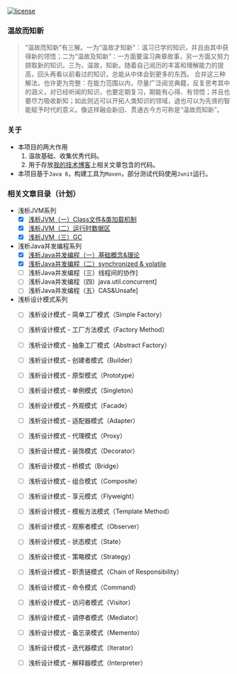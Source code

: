 [![license](https://img.shields.io/github/license/mashape/apistatus.svg)](https://opensource.org/licenses/mit-license.php)
### 温故而知新
> “温故而知新”有三解。一为“温故才知新”：温习已学的知识，并且由其中获得新的领悟；二为“温故及知新”：一方面要温习典章故事，另一方面又努力撷取新的知识。三为，温故，知新。随着自己阅历的丰富和理解能力的提高，回头再看以前看过的知识，总能从中体会到更多的东西。   合并这三种解法，也许更为完整：在能力范围以内，尽量广泛阅览典籍，反复思考其中的涵义，对已经听闻的知识，也要定期复习，期能有心得、有领悟；并且也要尽力吸收新知；如此则近可以开拓人类知识的领域，退也可以为先贤的智能赋予时代的意义。像这样融会新旧、贯通古今方可称是“温故而知新”。

### 关于
- 本项目的两大作用
    1. 温故基础、收集优秀代码。
    2. 用于存放[我的技术博客](http://www.jianshu.com/u/335a31051c58)上相关文章包含的代码。
- 本项目基于```Java 8```，构建工具为```Maven```，部分测试代码使用```Junit```运行。

### 相关文章目录（计划）

- 浅析JVM系列
    - [x] [浅析JVM（一）Class文件&类加载机制](http://www.jianshu.com/p/5f3278916b38)
    - [x] [浅析JVM（二）运行时数据区](http://www.jianshu.com/p/460aeab77b7f)
    - [x] [浅析JVM（三）GC](http://www.jianshu.com/p/bf41e3425e64)

- 浅析Java并发编程系列
    - [x] [浅析Java并发编程（一）基础概念&理论](http://www.jianshu.com/p/f4cdcc90290a)
    - [x] [浅析Java并发编程（二）synchronized & volatile](http://www.jianshu.com/p/7713f95b1a67)
    - [ ] 浅析Java并发编程（三）线程间的协作]
    - [ ] 浅析Java并发编程（四）java.util.concurrent]
    - [ ] 浅析Java并发编程（五）CAS&Unsafe]

- 浅析设计模式系列
    - [ ] 浅析设计模式 - 简单工厂模式（Simple Factory）
    - [ ] 浅析设计模式 - 工厂方法模式（Factory Method）
    - [ ] 浅析设计模式 - 抽象工厂模式（Abstract Factory）
    - [ ] 浅析设计模式 - 创建者模式（Builder）
    - [ ] 浅析设计模式 - 原型模式（Prototype）
    - [ ] 浅析设计模式 - 单例模式（Singleton）

    - [ ] 浅析设计模式 - 外观模式（Facade）
    - [ ] 浅析设计模式 - 适配器模式（Adapter）
    - [ ] 浅析设计模式 - 代理模式（Proxy）
    - [ ] 浅析设计模式 - 装饰模式（Decorator）
    - [ ] 浅析设计模式 - 桥模式（Bridge）
    - [ ] 浅析设计模式 - 组合模式（Composite）
    - [ ] 浅析设计模式 - 享元模式（Flyweight）

    - [ ] 浅析设计模式 - 模板方法模式（Template Method）
    - [ ] 浅析设计模式 - 观察者模式（Observer）
    - [ ] 浅析设计模式 - 状态模式（State）
    - [ ] 浅析设计模式 - 策略模式（Strategy）
    - [ ] 浅析设计模式 - 职责链模式（Chain of Responsibility）
    - [ ] 浅析设计模式 - 命令模式（Command）
    - [ ] 浅析设计模式 - 访问者模式（Visitor）
    - [ ] 浅析设计模式 - 调停者模式（Mediator）
    - [ ] 浅析设计模式 - 备忘录模式（Memento）
    - [ ] 浅析设计模式 - 迭代器模式（Iterator）
    - [ ] 浅析设计模式 - 解释器模式（Interpreter）
